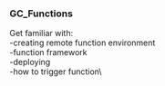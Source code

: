 ### GC_Functions

Get familiar with:\
-creating remote function environment\
-function framework\
-deploying\
-how to trigger function\
